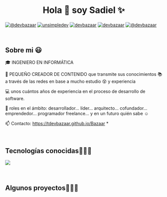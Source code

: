 <h1 align="center">Hola 👋  soy Sadiel  ✨ </h1> 

<p align="left">
  <a href="https://www.youtube.com/@DplusTec" target="blank"><img align="center" src="https://img.shields.io/badge/YouTube-FF0000?style=for-the-badge&logo=youtube&logoColor=white" alt="@devbazaar"  /></a>
<a href="https://linkedin.com/in/unsimpledev" target="blank"><img align="center" src="https://img.shields.io/badge/LinkedIn-0077B5?style=for-the-badge&logo=linkedin&logoColor=white" alt="unsimpledev"/></a>
<a href="https://www.facebook.com/profile.php?id=61577291160335" target="blank"><img align="center" src="https://img.shields.io/badge/Facebook-1877F2?style=for-the-badge&logo=facebook&logoColor=white" alt="devbazaar"  /></a>
<a href="https://www.instagram.com/dev.bazaar/" target="blank"><img align="center" src="https://img.shields.io/badge/Instagram-1877F2?style=for-the-badge&logo=instagram&logoColor=white" alt="devbazaar"  /></a>
<a href = "mailto:sadielvazquez1@gmail.com" target="blank"><img align="center" src="https://img.shields.io/badge/Gmail-D14836?style=for-the-badge&logo=gmail&logoColor=white" alt="@devbazaar"  /></a>
  </p>
<br>
<h2>Sobre mi 😃</h2>
<!--Intro start-->

<p align="left">
🎓 INGENIERO EN INFORMÁTICA

🎥 PEQUEÑO CREADOR DE CONTENIDO que transmite sus conocimientos 📚 a través de las redes en base a mucho estudio 😵 y experiencia

💻 unos cuántos años de experiencia en el proceso de desarrollo de software.

📝 roles en el ámbito: desarrollador... líder... arquitecto... cofundador... emprendedor... programador freelance... y en un futuro quién sabe ☺️

📫 Contacto: https://tdevbazaar.github.io/Bazaar
*
<!--Intro end-->
  </p>
<br>

<h2 >Tecnologías conocidas👨🏻‍💻</h2>
<!--tech stack icons-->
<p align="left">
  <a href="https://skillicons.dev">
    <img src="https://skillicons.dev/icons?i=androidstudio,cs,cpp,dotnet,dart,flutter,py,css,html,js,ts,angular,nodejs,supabase,mysql,sqlite,firebase,git,github,docker,postman,vscode,bash,linux&perline=12" />
  </a>
</p>
<br>

<!-------------------------->
<div id="proyectos">
<h2 >Algunos proyectos👨🏻‍💻</h2>

<!--- stats (end) -->

<!--- trophy (start) -->

<!--- trophy (start) -->


</p>        
<!--- stats (end) -->
